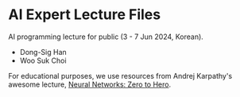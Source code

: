 # AI Expert Lecture Files
AI programming lecture for public (3 - 7 Jun 2024, Korean).
* Dong-Sig Han
* Woo Suk Choi

For educational purposes, we use resources from Andrej Karpathy's awesome lecture, [Neural Networks: Zero to Hero](https://karpathy.ai/zero-to-hero.html). 
